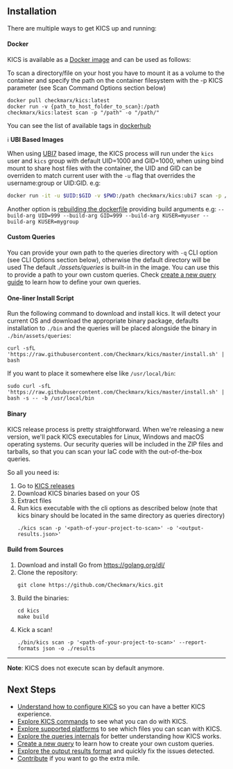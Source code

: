 ## Installation

There are multiple ways to get KICS up and running:

#### Docker

KICS is available as a <a href="https://hub.docker.com/r/checkmarx/kics" target="_blank">Docker image</a> and can be used as follows:

To scan a directory/file on your host you have to mount it as a volume to the container and specify the path on the container filesystem with the -p KICS parameter (see Scan Command Options section below)

```shell
docker pull checkmarx/kics:latest
docker run -v {​​​​path_to_host_folder_to_scan}​​​​:/path checkmarx/kics:latest scan -p "/path" -o "/path/"
```

You can see the list of available tags in [dockerhub](https://hub.docker.com/r/checkmarx/kics/tags?page=1&ordering=-name)

ℹ️  **UBI Based Images**

When using [UBI7](https://catalog.redhat.com) based image, the KICS process will run under the `kics` user and `kics` group with default UID=1000 and GID=1000, when using bind mount to share host files with the container, the UID and GID can be overriden to match current user with the `-u` flag that overrides the username:group or UID:GID. e.g:

```sh
docker run -it -u $UID:$GID -v $PWD:/path checkmarx/kics:ubi7 scan -p /path/assets/queries/dockerfile -o /path -v
```

Another option is [rebuilding the dockerfile](https://github.com/Checkmarx/kics/blob/master/Dockerfile.ubi7) providing build arguments e.g: `--build-arg UID=999 --build-arg GID=999 --build-arg KUSER=myuser --build-arg KUSER=mygroup`

#### Custom Queries

You can provide your own path to the queries directory with `-q` CLI option (see CLI Options section below), otherwise the default directory will be used The default *./assets/queries* is built-in in the image. You can use this to provide a path to your own custom queries. Check [create a new query guide](creating-queries.md) to learn how to define your own queries.

#### One-liner Install Script

Run the following command to download and install kics. It will detect your current OS and download the appropriate binary package, defaults installation to `./bin` and the queries will be placed alongside the binary in `./bin/assets/queries`:

```shell
curl -sfL 'https://raw.githubusercontent.com/Checkmarx/kics/master/install.sh' | bash
```

If you want to place it somewhere else like `/usr/local/bin`:

```shell
sudo curl -sfL 'https://raw.githubusercontent.com/Checkmarx/kics/master/install.sh' | bash -s -- -b /usr/local/bin
```

#### Binary

KICS release process is pretty straightforward.
When we're releasing a new version, we'll pack KICS executables for Linux, Windows and macOS operating systems.
Our security queries will be included in the ZIP files and tarballs, so that you can scan your IaC code with the out-of-the-box queries.

So all you need is:

1. Go to <a href="https://github.com/Checkmarx/kics/releases/latest" target="_blank">KICS releases</a>
2. Download KICS binaries based on your OS
3. Extract files
4. Run kics executable with the cli options as described below (note that kics binary should be located in the same directory as queries directory)
   ```shell
   ./kics scan -p '<path-of-your-project-to-scan>' -o '<output-results.json>'
   ```

#### Build from Sources

1. Download and install Go from <a href="https://golang.org/dl/" target="_blank">https://golang.org/dl/</a>
2. Clone the repository:
   ```shell
   git clone https://github.com/Checkmarx/kics.git
   ```
3. Build the binaries:
   ```shell
   cd kics
   make build
   ```
4. Kick a scan!
   ```shell
   ./bin/kics scan -p '<path-of-your-project-to-scan>' --report-formats json -o ./results
   ```

---

**Note**: KICS does not execute scan by default anymore.

## Next Steps
- [Understand how to configure KICS](configuration-file.md) so you can have a better KICS experience.
- [Explore KICS commands](commands.md) to see what you can do with KICS.
- [Explore supported platforms](platforms.md) to see which files you can scan with KICS.
- [Explore the queries internals](queries.md) for better understanding how KICS works.
- [Create a new query](creating-queries.md) to learn how to create your own custom queries.
- [Explore the output results format](results.md) and quickly fix the issues detected.
- [Contribute](CONTRIBUTING.md) if you want to go the extra mile.

